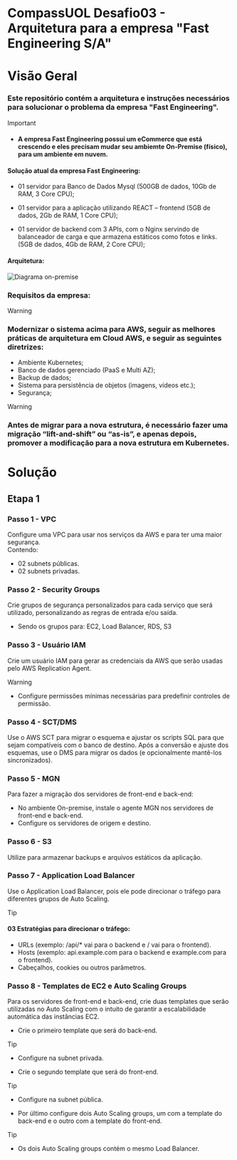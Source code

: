 # CompassUOL Desafio03 - Arquitetura para a empresa "Fast Engineering S/A"

# Visão Geral

### Este repositório contém a arquitetura e instruções necessários para solucionar o problema da empresa "Fast Engineering".  
> [!Important]
> - #### A empresa Fast Engineering possui um eCommerce que está crescendo e eles precisam mudar seu ambiemte On-Premise (físico), para um ambiente em nuvem.

#### Solução atual da empresa Fast Engineering:
- 01 servidor para Banco de Dados Mysql (500GB de dados, 10Gb de RAM, 3
Core CPU);

- 01 servidor para a aplicação utilizando REACT – frontend (5GB de dados,
2Gb de RAM, 1 Core CPU);

- 01 servidor de backend com 3 APIs, com o Nginx servindo de balanceador de
carga e que armazena estáticos como fotos e links. (5GB de dados, 4Gb de
RAM, 2 Core CPU);

#### Arquitetura:
![Diagrama on-premise](https://github.com/user-attachments/assets/262783ff-c1e3-4e4e-a0d5-a33602fa57c9)

### Requisitos da empresa:
> [!Warning]
> ### Modernizar o sistema acima para AWS, seguir as melhores práticas de arquitetura em Cloud AWS, e seguir as seguintes diretrizes:

- Ambiente Kubernetes;
- Banco de dados gerenciado (PaaS e Multi AZ);
- Backup de dados;
- Sistema para persistência de objetos (imagens, vídeos etc.);
- Segurança;

> [!Warning]
> ### Antes de migrar para a nova estrutura, é necessário fazer uma migração “lift-and-shift” ou “as-is”, e apenas depois, promover a modificação para a nova estrutura em Kubernetes.

# Solução
## Etapa 1
### Passo 1 - VPC
Configure uma VPC para usar nos serviços da AWS e para ter uma maior segurança. <br>
Contendo:
- 02 subnets públicas.
- 02 subnets privadas.

### Passo 2 - Security Groups
Crie grupos de segurança personalizados para cada serviço que será utilizado, personalizando as regras de entrada e/ou saída.
- Sendo os grupos para: EC2, Load Balancer, RDS, S3

### Passo 3 - Usuário IAM
Crie um usuário IAM para gerar as credenciais da AWS que serão usadas pelo AWS Replication Agent. 
> [!Warning]
> - Configure permissões mínimas necessárias para predefinir controles de permissão.

### Passo 4 - SCT/DMS
Use o AWS SCT para migrar o esquema e ajustar os scripts SQL para que sejam compatíveis com o banco de destino. Após a conversão e ajuste dos esquemas, use o DMS para migrar os dados (e opcionalmente mantê-los sincronizados).

### Passo 5 - MGN
Para fazer a migração dos servidores de front-end e back-end:
- No ambiente On-premise, instale o agente MGN nos servidores de front-end e back-end.
- Configure os servidores de origem e destino.

### Passo 6 - S3
Utilize para armazenar backups e arquivos estáticos da aplicação.

### Passo 7 - Application Load Balancer
Use o Application Load Balancer, pois ele pode direcionar o tráfego para diferentes grupos de Auto Scaling.

> [!Tip]
> #### 03 Estratégias para direcionar o tráfego: 
> - URLs (exemplo: /api/* vai para o backend e / vai para o frontend).
> - Hosts (exemplo: api.example.com para o backend e example.com para o frontend).
> - Cabeçalhos, cookies ou outros parâmetros.

### Passo 8 - Templates de EC2 e Auto Scaling Groups
Para os servidores de front-end e back-end, crie duas templates que serão utilizadas no Auto Scaling com o intuito de garantir a escalabilidade automática das instâncias EC2.

- Crie o primeiro template que será do back-end.
> [!Tip]
> - Configure na subnet privada.

- Crie o segundo template que será do front-end.
> [!Tip]
> - Configure na subnet pública.

- Por último configure dois Auto Scaling groups, um com a template do back-end e o outro com a template do front-end.
> [!Tip]
> - Os dois Auto Scaling groups contém o mesmo Load Balancer.
